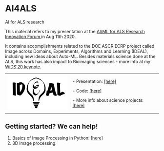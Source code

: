 # AI4ALS
AI for ALS research

This material refers to my presentation at the <a href="https://sites.google.com/lbl.gov/aiml-for-als-research-if/home"> AI/ML for ALS Research Innovation Forum </a> in Aug 11th 2020.

It contains accomplishments related to the DOE ASCR ECRP project called Image across Domains, Experiments, Algorithms and Learning (IDEAL), including new ideas about Auto-ML. Besides materials science done at the ALS, this work has also impact to Bioimaging sciences - more info at my <a href="https://github.com/dani-lbnl/wids2020">WiDS'20 keynote</a>.

<table border="0">
 <tr>
    <td><img src="https://github.com/dani-lbnl/IDEAL/blob/master/IDEAL_logo.png" width="200">
    </td>
    <td>
     <p>
      - Presentation: <a href=SAGE_dani_vision_compact.pdf>[here]</a>
      <p>
      - Code: <a href=https://drive.google.com/file/d/1Df166MV5ADXY4Sv53V8xHNid58dEFhrr/view?usp=sharing>[here]</a>
       <p>
      - More info about science projects: <a href=https://bit.ly/idealdatascience> [here] </a>
      </td>
 </tr>
</table>

## Getting started? We can help!
1. Basics of Image Processing in Python: <a href=https://datacarpentry.org/image-processing/> [here] </a>
2. 3D Image processing: 
